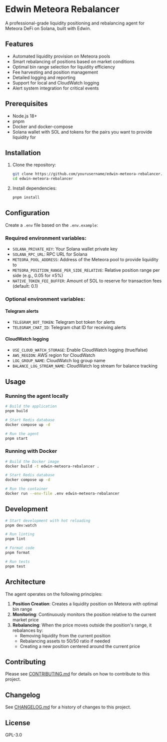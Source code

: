 # Edwin Meteora Rebalancer

A professional-grade liquidity positioning and rebalancing agent for Meteora DeFi on Solana, built with Edwin.

## Features

- Automated liquidity provision on Meteora pools
- Smart rebalancing of positions based on market conditions
- Optimal bin range selection for liquidity efficiency
- Fee harvesting and position management
- Detailed logging and reporting
- Support for local and CloudWatch logging
- Alert system integration for critical events

## Prerequisites

- Node.js 18+
- pnpm
- Docker and docker-compose
- Solana wallet with SOL and tokens for the pairs you want to provide liquidity for

## Installation

1. Clone the repository:
   ```bash
   git clone https://github.com/yourusername/edwin-meteora-rebalancer.git
   cd edwin-meteora-rebalancer
   ```

2. Install dependencies:
   ```bash
   pnpm install
   ```

## Configuration

Create a `.env` file based on the `.env.example`:

### Required environment variables:

- `SOLANA_PRIVATE_KEY`: Your Solana wallet private key
- `SOLANA_RPC_URL`: RPC URL for Solana
- `METEORA_POOL_ADDRESS`: Address of the Meteora pool to provide liquidity to
- `METEORA_POSITION_RANGE_PER_SIDE_RELATIVE`: Relative position range per side (e.g., 0.05 for ±5%)
- `NATIVE_TOKEN_FEE_BUFFER`: Amount of SOL to reserve for transaction fees (default: 0.1)

### Optional environment variables:

#### Telegram alerts
- `TELEGRAM_BOT_TOKEN`: Telegram bot token for alerts
- `TELEGRAM_CHAT_ID`: Telegram chat ID for receiving alerts

#### CloudWatch logging
- `USE_CLOUD_WATCH_STORAGE`: Enable CloudWatch logging (true/false)
- `AWS_REGION`: AWS region for CloudWatch
- `LOG_GROUP_NAME`: CloudWatch log group name
- `BALANCE_LOG_STREAM_NAME`: CloudWatch log stream for balance tracking

## Usage

### Running the agent locally

```bash
# Build the application
pnpm build

# Start Redis database
docker compose up -d

# Run the agent
pnpm start
```

### Running with Docker

```bash
# Build the Docker image
docker build -t edwin-meteora-rebalancer .

# Start Redis database
docker compose up -d

# Run the container
docker run --env-file .env edwin-meteora-rebalancer
```

## Development

```bash
# Start development with hot reloading
pnpm dev:watch

# Run linting
pnpm lint

# Format code
pnpm format

# Run tests
pnpm test
```

## Architecture

The agent operates on the following principles:

1. **Position Creation**: Creates a liquidity position on Meteora with optimal bin range
2. **Monitoring**: Continuously monitors the position relative to the current market price
3. **Rebalancing**: When the price moves outside the position's range, it rebalances by:
   - Removing liquidity from the current position
   - Rebalancing assets to 50/50 ratio if needed
   - Creating a new position centered around the current price

## Contributing

Please see [CONTRIBUTING.md](CONTRIBUTING.md) for details on how to contribute to this project.

## Changelog

See [CHANGELOG.md](CHANGELOG.md) for a history of changes to this project.

## License

GPL-3.0